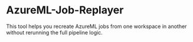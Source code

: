 # AzureML-Job-Replayer
This tool helps you recreate AzureML jobs from one workspace in another without rerunning the full pipeline logic.
